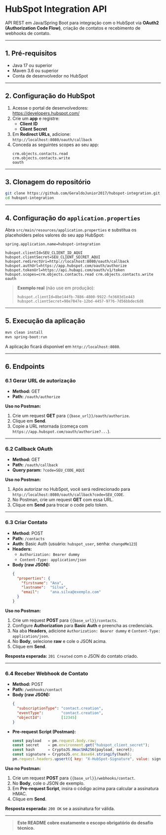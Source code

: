 # HubSpot Integration API

API REST em Java/Spring Boot para integração com o HubSpot via **OAuth2 (Authorization Code Flow)**, criação de contatos e recebimento de webhooks de contato.

---

## 1. Pré-requisitos

- Java 17 ou superior
- Maven 3.6 ou superior
- Conta de desenvolvedor no HubSpot

---

## 2. Configuração do HubSpot

1. Acesse o portal de desenvolvedores:  
   https://developers.hubspot.com/
2. Crie um **app** e registre:
   - **Client ID**
   - **Client Secret**
3. Em **Redirect URLs**, adicione:  
   `http://localhost:8080/oauth/callback`
4. Conceda as seguintes scopes ao seu app:
   ```text
   crm.objects.contacts.read
   crm.objects.contacts.write
   oauth
   ```

---

## 3. Clonagem do repositório

```bash
git clone https://github.com/GeraldoJunior2017/hubspot-integration.git
cd hubspot-integration
```

---

## 4. Configuração do `application.properties`

Abra `src/main/resources/application.properties` e substitua os placeholders pelos valores do seu app HubSpot:

```properties
spring.application.name=hubspot-integration

hubspot.clientId=SEU_CLIENT_ID_AQUI
hubspot.clientSecret=SEU_CLIENT_SECRET_AQUI
hubspot.redirectUri=http://localhost:8080/oauth/callback
hubspot.authUrl=https://app.hubspot.com/oauth/authorize
hubspot.tokenUrl=https://api.hubapi.com/oauth/v1/token
hubspot.scopes=crm.objects.contacts.read crm.objects.contacts.write oauth
```

> **Exemplo real** (não use em produção):
> ```properties
> hubspot.clientId=8be144fb-7886-4800-9922-fe3603d1e443
> hubspot.clientSecret=98e7847e-12bd-4457-9776-7d56bbdec6d8
> ```

---

## 5. Execução da aplicação

```bash
mvn clean install
mvn spring-boot:run
```

A aplicação ficará disponível em `http://localhost:8080`.

---

## 6. Endpoints

### 6.1 Gerar URL de autorização

- **Method:** GET
- **Path:** `/oauth/authorize`

**Uso no Postman:**
1. Crie um request **GET** para `{{base_url}}/oauth/authorize`.
2. Clique em **Send**.
3. Copie a URL retornada (começa com `https://app.hubspot.com/oauth/authorize?...`).

---

### 6.2 Callback OAuth

- **Method:** GET
- **Path:** `/oauth/callback`
- **Query param:** `?code=SEU_CODE_AQUI`

**Uso no Postman:**
1. Após autorizar no HubSpot, você será redirecionado para `http://localhost:8080/oauth/callback?code=SEU_CODE`.
2. No Postman, crie um request **GET** com essa URL.
3. Clique em **Send** para trocar o code pelo token.

---

### 6.3 Criar Contato

- **Method:** POST
- **Path:** `/contacts`
- **Auth:** Basic Auth (usuário: `hubspot_user`, senha: `changeMe123`)
- **Headers:**
   - `Authorization: Bearer dummy`
   - `Content-Type: application/json`
- **Body (raw JSON):**
  ```json
  {
    "properties": {
      "firstname": "Ana",
      "lastname":  "Silva",
      "email":     "ana.silva@exemplo.com"
    }
  }
  ```

**Uso no Postman:**
1. Crie um request **POST** para `{{base_url}}/contacts`.
2. Configure **Authorization** para **Basic Auth** e preencha as credenciais.
3. Na aba **Headers**, adicione `Authorization: Bearer dummy` e `Content-Type: application/json`.
4. No **Body**, selecione **raw** e cole o JSON acima.
5. Clique em **Send**.

**Resposta esperada:** `201 Created` com o JSON do contato criado.

---

### 6.4 Receber Webhook de Contato

- **Method:** POST
- **Path:** `/webhooks/contact`
- **Body (raw JSON):**
  ```json
  {
    "subscriptionType": "contact.creation",
    "eventType":        "contact.creation",
    "objectId":         [12345]
  }
  ```
- **Pre-request Script (Postman):**
  ```javascript
  const payload   = pm.request.body.raw;
  const secret    = pm.environment.get("hubspot_client_secret");
  const hash      = CryptoJS.HmacSHA256(payload, secret);
  const signature = CryptoJS.enc.Base64.stringify(hash);
  pm.request.headers.upsert({ key: "X-HubSpot-Signature", value: signature });
  ```

**Uso no Postman:**
1. Crie um request **POST** para `{{base_url}}/webhooks/contact`.
2. No **Body**, cole o JSON de exemplo.
3. Em **Pre-request Script**, insira o código acima para calcular a assinatura HMAC.
4. Clique em **Send**.

**Resposta esperada:** `200 OK` se a assinatura for válida.

---

> **Este README cobre exatamente o escopo obrigatório do desafio técnico.**

